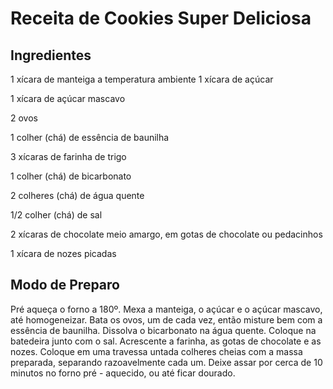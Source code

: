 # Receita de Cookies Super Deliciosa

## Ingredientes
1 xícara de manteiga a temperatura ambiente
1 xícara de açúcar

1 xícara de açúcar mascavo

2 ovos

1 colher (chá) de essência de baunilha

3 xícaras de farinha de trigo

1 colher (chá) de bicarbonato

2 colheres (chá) de água quente

1/2 colher (chá) de sal

2 xícaras de chocolate meio amargo, em gotas de 
chocolate ou pedacinhos

1 xícara de nozes picadas


## Modo de Preparo

Pré aqueça o forno a 180º.
Mexa a manteiga, o açúcar e o açúcar mascavo, até homogeneizar.
Bata os ovos, um de cada vez, então misture bem com a essência de baunilha.
Dissolva o bicarbonato na água quente.
Coloque na batedeira junto com o sal.
Acrescente a farinha, as gotas de chocolate e as nozes.
Coloque em uma travessa untada colheres cheias com a massa preparada, separando razoavelmente cada um.
Deixe assar por cerca de 10 minutos no forno pré - aquecido, ou até ficar dourado.